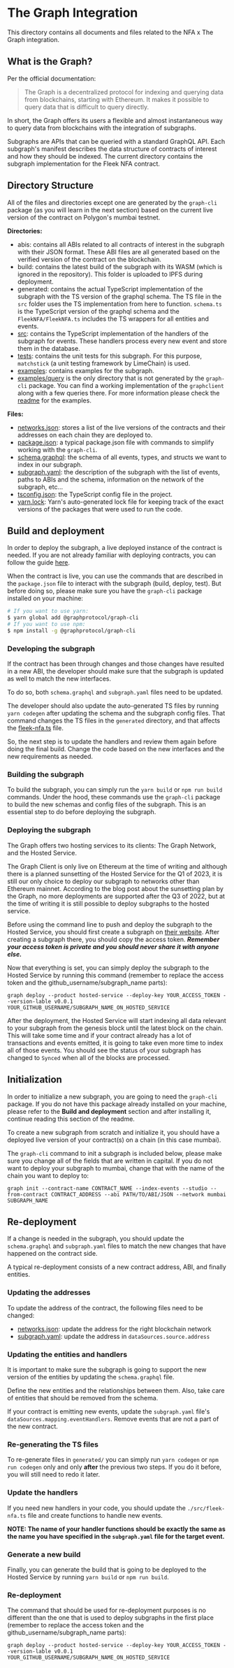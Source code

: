 # The Graph Integration

This directory contains all documents and files related to the NFA x The Graph integration.

## What is the Graph?

Per the official documentation:

> The Graph is a decentralized protocol for indexing and querying data from blockchains, starting with Ethereum. It makes it possible to query data that is difficult to query directly.

In short, the Graph offers its users a flexible and almost instantaneous way to query data from blockchains with the integration of subgraphs.

Subgraphs are APIs that can be queried with a standard GraphQL API. Each subgraph's manifest describes the data structure of contracts of interest and how they should be indexed. The current directory contains the subgraph implementation for the Fleek NFA contract.

## Directory Structure

All of the files and directories except one are generated by the `graph-cli` package (as you will learn in the next section) based on the current live version of the contract on Polygon's mumbai testnet.

**Directories:**

- abis: contains all ABIs related to all contracts of interest in the subgraph with their JSON format. These ABI files are all generated based on the verified version of the contract on the blockchain.
- build: contains the latest build of the subgraph with its WASM (which is ignored in the repository). This folder is uploaded to IPFS during deployment.
- generated: contains the actual TypeScript implementation of the subgraph with the TS version of the graphql schema. The TS file in the `src` folder uses the TS implementation from here to function. `schema.ts` is the TypeScript version of the graphql schema and the `FleekNFA/FleekNFA.ts` includes the TS wrappers for all entities and events.
- [src](./src/): contains the TypeScript implementation of the handlers of the subgraph for events. These handlers process every new event and store them in the database.
- [tests](./tests/): contains the unit tests for this subgraph. For this purpose, `matchstick` (a unit testing framework by LimeChain) is used.
- [examples](./examples): contains examples for the subgraph.
- [examples/query](./examples/query) is the only directory that is not generated by the `graph-cli` package. You can find a working implementation of the `graphclient` along with a few queries there. For more information please check the [readme](./query-examples/README.md) for the examples.

**Files:**

- [networks.json](./networks.json): stores a list of the live versions of the contracts and their addresses on each chain they are deployed to.
- [package.json](./package.json): a typical package.json file with commands to simplify working with the `graph-cli`.
- [schema.graphql](./schema.graphql): the schema of all events, types, and structs we want to index in our subgraph.
- [subgraph.yaml](./subgraph.yaml): the description of the subgraph with the list of events, paths to ABIs and the schema, information on the network of the subgraph, etc...
- [tsconfig.json](./tsconfig.json): the TypeScript config file in the project.
- [yarn.lock](./yarn.lock): Yarn's auto-generated lock file for keeping track of the exact versions of the packages that were used to run the code.

## Build and deployment

In order to deploy the subgraph, a live deployed instance of the contract is needed. If you are not already familiar with deploying contracts, you can follow the guide [here](https://github.com/fleekxyz/non-fungible-apps/tree/main#-deployment).

When the contract is live, you can use the commands that are described in the `package.json` file to interact with the subgraph (build, deploy, test). But before doing so, please make sure you have the `graph-cli` package installed on your machine:

```bash
# If you want to use yarn:
$ yarn global add @graphprotocol/graph-cli
# If you want to use npm:
$ npm install -g @graphprotocol/graph-cli
```

### Developing the subgraph

If the contract has been through changes and those changes have resulted in a new ABI, the developer should make sure that the subgraph is updated as well to match the new interfaces.

To do so, both `schema.graphql` and `subgraph.yaml` files need to be updated.

The developer should also update the auto-generated TS files by running `yarn codegen` after updating the schema and the subgraph config files. That command changes the TS files in the `generated` directory, and that affects the [fleek-nfa.ts](./src/fleek-nfa.ts) file.

So, the next step is to update the handlers and review them again before doing the final build. Change the code based on the new interfaces and the new requirements as needed.

### Building the subgraph

To build the subgraph, you can simply run the `yarn build` or `npm run build` commands. Under the hood, these commands use the `graph-cli` package to build the new schemas and config files of the subgraph. This is an essential step to do before deploying the subgraph.

### Deploying the subgraph

The Graph offers two hosting services to its clients: The Graph Network, and the Hosted Service.

The Graph Client is only live on Ethereum at the time of writing and although there is a planned sunsetting of the Hosted Service for the Q1 of 2023, it is still our only choice to deploy our subgraph to networks other than Ethereum mainnet. According to the blog post about the sunsetting plan by the Graph, no more deployments are supported after the Q3 of 2022, but at the time of writing it is still possible to deploy subgraphs to the hosted service.

Before using the command line to push and deploy the subgraph to the Hosted Service, you should first create a subgraph on [their website](https://thegraph.com/hosted-service). After creating a subgraph there, you should copy the access token. ___Remember your access token is private and you should never share it with anyone else.___

Now that everything is set, you can simply deploy the subgraph to the Hosted Service by running this command (remember to replace the access token and the github_username/subgraph_name parts):

`graph deploy --product hosted-service --deploy-key YOUR_ACCESS_TOKEN --version-lable v0.0.1 YOUR_GITHUB_USERNAME/SUBGRAPH_NAME_ON_HOSTED_SERVICE`

After the deployment, the Hosted Service will start indexing all data relevant to your subgraph from the genesis block until the latest block on the chain. This will take some time and if your contract already has a lot of transactions and events emitted, it is going to take even more time to index all of those events. You should see the status of your subgraph has changed to `Synced` when all of the blocks are processed.

## Initialization

In order to initialize a new subgraph, you are going to need the `graph-cli` package. If you do not have this package already installed on your machine, please refer to the **Build and deployment** section and after installing it, continue reading this section of the readme.

To create a new subgraph from scratch and initialize it, you should have a deployed live version of your contract(s) on a chain (in this case mumbai).

The `graph-cli` command to init a subgraph is included below, please make sure you change all of the fields that are written in capital. If you do not want to deploy your subgraph to mumbai, change that with the name of the chain you want to deploy to:

`graph init --contract-name CONTRACT_NAME --index-events --studio --from-contract CONTRACT_ADDRESS --abi PATH/TO/ABI/JSON --network mumbai SUBGRAPH_NAME`

## Re-deployment

If a change is needed in the subgraph, you should update the `schema.graphql` and `subgraph.yaml` files to match the new changes that have happened on the contract side.

A typical re-deployment consists of a new contract address, ABI, and finally entities.

### Updating the addresses

To update the address of the contract, the following files need to be changed:

- [networks.json](./networks.json): update the address for the right blockchain network
- [subgraph.yaml](./subgraph.yaml): update the address in `dataSources.source.address`

### Updating the entities and handlers

It is important to make sure the subgraph is going to support the new version of the entities by updating the `schema.graphql` file.

Define the new entities and the relationships between them. Also, take care of entities that should be removed from the schema.

If your contract is emitting new events, update the `subgraph.yaml` file's `dataSources.mapping.eventHandlers`. Remove events that are not a part of the new contract.

### Re-generating the TS files

To re-generate files in `generated/` you can simply run `yarn codegen` or `npm run codegen` only and only **after** the previous two steps. If you do it before, you will still need to redo it later.

### Update the handlers

If you need new handlers in your code, you should update the `./src/fleek-nfa.ts` file and create functions to handle new events.

**NOTE: The name of your handler functions should be exactly the same as the name you have specified in the `subgraph.yaml` file for the target event.**

### Generate a new build

Finally, you can generate the build that is going to be deployed to the Hosted Service by running `yarn build` or `npm run build`.

### Re-deployment

The command that should be used for re-deployment purposes is no different than the one that is used to deploy subgraphs in the first place (remember to replace the access token and the github_username/subgraph_name parts):

`graph deploy --product hosted-service --deploy-key YOUR_ACCESS_TOKEN --version-lable v0.0.1 YOUR_GITHUB_USERNAME/SUBGRAPH_NAME_ON_HOSTED_SERVICE`
